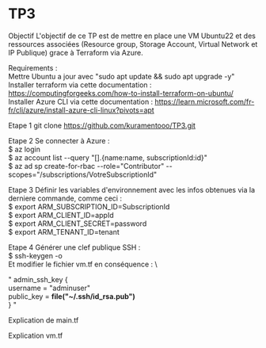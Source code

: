 # TP3
Objectif
L'objectif de ce TP est de mettre en place une VM Ubuntu22 et des ressources associées (Resource group, Storage Account, Virtual Network et IP Publique) grace à Terraform via Azure.

Requirements :\
Mettre Ubuntu a jour avec "sudo apt update && sudo apt upgrade -y" \
Installer terraform via cette documentation : https://computingforgeeks.com/how-to-install-terraform-on-ubuntu/ \
Installer Azure CLI via cette documentation : https://learn.microsoft.com/fr-fr/cli/azure/install-azure-cli-linux?pivots=apt

Etape 1
git clone https://github.com/kuramentooo/TP3.git

Etape 2
Se connecter à Azure : \
$ az login \
$ az account list --query "[].{name:name, subscriptionId:id}" \
$ az ad sp create-for-rbac --role="Contributor" --scopes="/subscriptions/VotreSubscriptionId" 

Etape 3
Définir les variables d'environnement avec les infos obtenues via la derniere commande, comme ceci : \
$ export ARM_SUBSCRIPTION_ID=SubscriptionId  \
$ export ARM_CLIENT_ID=appId \
$ export ARM_CLIENT_SECRET=password \
$ export ARM_TENANT_ID=tenant

Etape 4
Générer une clef publique SSH : \
$ ssh-keygen -o \
Et modifier le fichier vm.tf en conséquence :  \

 " admin_ssh_key { \
    username   = "adminuser" \
    public_key = **file("~/.ssh/id_rsa.pub")** \
  } "


Explication de main.tf 


Explication vm.tf
